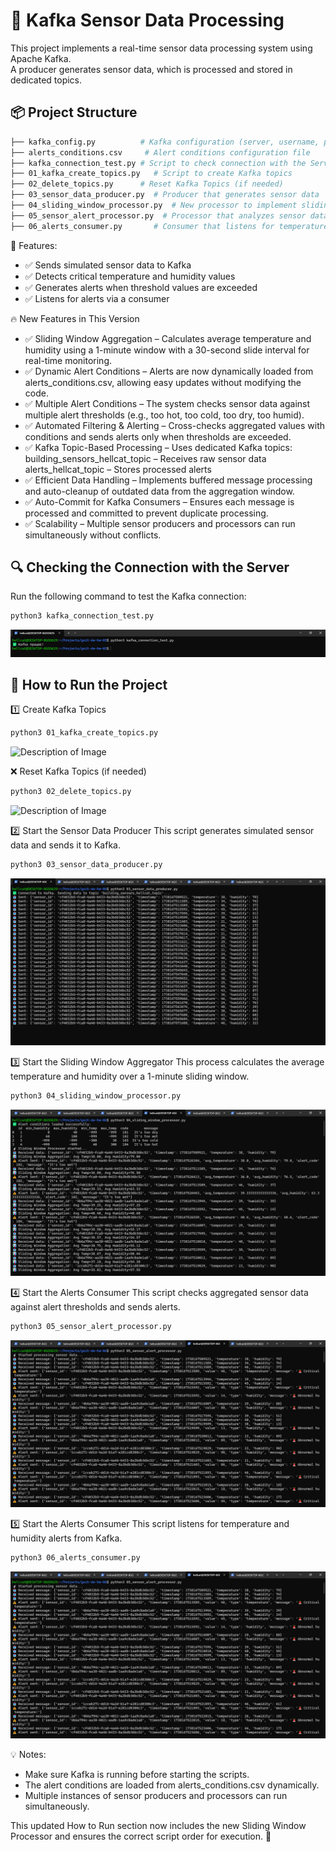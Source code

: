 # 🚀 Kafka Sensor Data Processing

This project implements a real-time sensor data processing system using Apache Kafka.  
A producer generates sensor data, which is processed and stored in dedicated topics.

## 📦 **Project Structure**
```bash
├── kafka_config.py          # Kafka configuration (server, username, password)
├── alerts_conditions.csv     # Alert conditions configuration file
├── kafka_connection_test.py # Script to check connection with the Server
├── 01_kafka_create_topics.py   # Script to create Kafka topics
├── 02_delete_topics.py      # Reset Kafka Topics (if needed)
├── 03_sensor_data_producer.py  # Producer that generates sensor data
├── 04_sliding_window_processor.py  # New processor to implement sliding window and generate alerts
├── 05_sensor_alert_processor.py  # Processor that analyzes sensor data and generates alerts
├── 06_alerts_consumer.py       # Consumer that listens for temperature and humidity alerts
```


📌 Features:

- ✅ Sends simulated sensor data to Kafka
- ✅ Detects critical temperature and humidity values
- ✅ Generates alerts when threshold values are exceeded
- ✅ Listens for alerts via a consumer

🔥 New Features in This Version
- ✅ Sliding Window Aggregation – Calculates average temperature and humidity using a 1-minute window with a 30-second slide interval for real-time monitoring.
- ✅ Dynamic Alert Conditions – Alerts are now dynamically loaded from alerts_conditions.csv, allowing easy updates without modifying the code.
- ✅ Multiple Alert Conditions – The system checks sensor data against multiple alert thresholds (e.g., too hot, too cold, too dry, too humid).
- ✅ Automated Filtering & Alerting – Cross-checks aggregated values with conditions and sends alerts only when thresholds are exceeded.
- ✅ Kafka Topic-Based Processing – Uses dedicated Kafka topics:
building_sensors_hellcat_topic – Receives raw sensor data
alerts_hellcat_topic – Stores processed alerts
- ✅ Efficient Data Handling – Implements buffered message processing and auto-cleanup of outdated data from the aggregation window.
- ✅ Auto-Commit for Kafka Consumers – Ensures each message is processed and committed to prevent duplicate processing.
- ✅ Scalability – Multiple sensor producers and processors can run simultaneously without conflicts.

## 🔍 Checking the Connection with the Server

Run the following command to test the Kafka connection:
``` bash
python3 kafka_connection_test.py
```

![Description of Image](assets/kafka_connection_test.png)

## 🚀 How to Run the Project

1️⃣ Create Kafka Topics

``` bash
python3 01_kafka_create_topics.py
```
![Description of Image](assets/01_kafka_create_topic.png)

❌ Reset Kafka Topics (if needed)

``` bash
python3 02_delete_topics.py
```
![Description of Image](assets/2_delete_topics.png)

2️⃣ Start the Sensor Data Producer
This script generates simulated sensor data and sends it to Kafka.

``` bash
python3 03_sensor_data_producer.py
```
![Description of Image](assets/03_sensor_data_producer.png)

3️⃣ Start the Sliding Window Aggregator
This process calculates the average temperature and humidity over a 1-minute sliding window.

``` bash
python3 04_sliding_window_processor.py

```
![Description of Image](assets/04_sliding_window_processor.png)

4️⃣ Start the Alerts Consumer
This script checks aggregated sensor data against alert thresholds and sends alerts.

``` bash
python3 05_sensor_alert_processor.py
```
![Description of Image](assets/05_sensor_alert_processor.png)

5️⃣ Start the Alerts Consumer
This script listens for temperature and humidity alerts from Kafka.

``` bash
python3 06_alerts_consumer.py
```
![Description of Image](assets/05_sensor_alert_processor.png)

💡 Notes:

- Make sure Kafka is running before starting the scripts.
- The alert conditions are loaded from alerts_conditions.csv dynamically.
- Multiple instances of sensor producers and processors can run simultaneously.

This updated How to Run section now includes the new Sliding Window Processor and ensures the correct script order for execution. 🚀